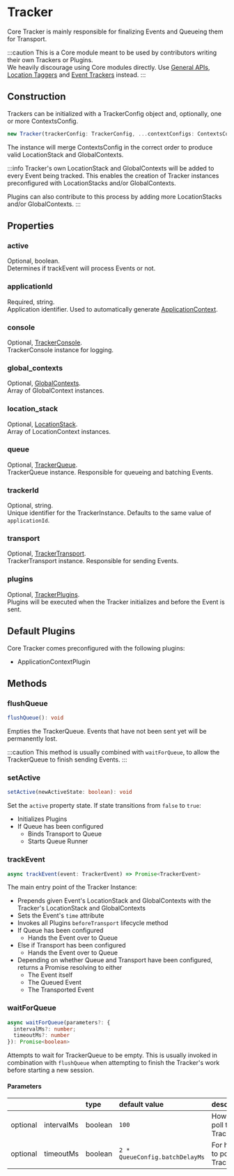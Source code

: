 # Tracker

Core Tracker is mainly responsible for finalizing Events and Queueing them for Transport. 

:::caution
This is a Core module meant to be used by contributors writing their own Trackers or Plugins.  
We heavily discourage using Core modules directly. Use [General APIs](/tracking/api-reference/general/overview.md), [Location Taggers](/tracking/api-reference/locationTaggers/overview.md) and [Event Trackers](/tracking/api-reference/eventTrackers/overview.md) instead.
:::

## Construction
Trackers can be initialized with a TrackerConfig object and, optionally, one or more ContextsConfig.

```typescript
new Tracker(trackerConfig: TrackerConfig, ...contextConfigs: ContextsConfig[])
```

The instance will merge ContextsConfig in the correct order to produce valid LocationStack and GlobalContexts.

:::info 
Tracker's own LocationStack and GlobalContexts will be added to every Event being tracked. 
This enables the creation of Tracker instances preconfigured with LocationStacks and/or GlobalContexts.

Plugins can also contribute to this process by adding more LocationStacks and/or GlobalContexts. 
:::

## Properties

### active
Optional, boolean.    
Determines if trackEvent will process Events or not.

### applicationId
Required, string.   
Application identifier. Used to automatically generate [ApplicationContext](/taxonomy/global-contexts/ApplicationContext.md).

### console
Optional, [TrackerConsole](/tracking/api-reference/core/TrackerConsole.md).   
TrackerConsole instance for logging.

### global_contexts
Optional, [GlobalContexts](/tracking/api-reference/core/GlobalContexts.md).   
Array of GlobalContext instances.

### location_stack
Optional, [LocationStack](/tracking/api-reference/core/LocationStack.md).  
Array of LocationContext instances.

### queue
Optional, [TrackerQueue](/tracking/api-reference/core/TrackerQueue.md).  
TrackerQueue instance. Responsible for queueing and batching Events.

### trackerId
Optional, string.  
Unique identifier for the TrackerInstance. Defaults to the same value of `applicationId`.

### transport
Optional, [TrackerTransport](/tracking/api-reference/core/TrackerTransport.md).   
TrackerTransport instance. Responsible for sending Events.

### plugins
Optional, [TrackerPlugins](/tracking/api-reference/core/TrackerPlugins.md).  
Plugins will be executed when the Tracker initializes and before the Event is sent.

## Default Plugins
Core Tracker comes preconfigured with the following plugins:
- ApplicationContextPlugin


## Methods

### flushQueue
```typescript
flushQueue(): void
```
Empties the TrackerQueue. Events that have not been sent yet will be permanently lost.

:::caution
This method is usually combined with `waitForQueue`, to allow the TrackerQueue to finish sending Events. 
:::

### setActive
```typescript
setActive(newActiveState: boolean): void
```

Set the `active` property state. If state transitions from `false` to `true`: 
- Initializes Plugins
- If Queue has been configured
  - Binds Transport to Queue
  - Starts Queue Runner

### trackEvent
```typescript
async trackEvent(event: TrackerEvent) => Promise<TrackerEvent>
```
The main entry point of the Tracker Instance:
- Prepends given Event's LocationStack and GlobalContexts with the Tracker's LocationStack and GlobalContexts
- Sets the Event's `time` attribute
- Invokes all Plugins `beforeTransport` lifecycle method
- If Queue has been configured
  - Hands the Event over to Queue 
- Else if Transport has been configured
  - Hands the Event over to Queue
- Depending on whether Queue and Transport have been configured, returns a Promise resolving to either 
  - The Event itself
  - The Queued Event
  - The Transported Event

### waitForQueue
```typescript
async waitForQueue(parameters?: { 
  intervalMs?: number; 
  timeoutMs?: number 
}): Promise<boolean>
```
Attempts to wait for TrackerQueue to be empty. This is usually invoked in combination with `flushQueue` when
attempting to finish the Tracker's work before starting a new session.

#### Parameters
|          |            | type    | default value                  | description
| :-:      | :--        | :--     | :--                            | :--
| optional | intervalMs | boolean | `100`                          | How often to poll the TrackerQueue
| optional | timeoutMs  | boolean | `2 * QueueConfig.batchDelayMs` | For how long to poll the TrackerQueue

